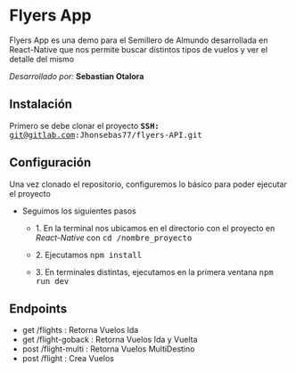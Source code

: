 ﻿# Flyers App
Flyers App es una demo para el Semillero de Almundo desarrollada en React-Native que nos permite buscar distintos tipos de vuelos y ver el detalle del mismo

*Desarrollado por:* **Sebastian Otalora**

## Instalación
Primero se debe clonar el proyecto
<kbd>**SSH:** git@gitlab.com:Jhonsebas77/flyers-API.git</kbd>  

## Configuración 
 Una vez clonado el repositorio, configuremos lo básico para poder ejecutar el proyecto  
 
   -  Seguimos los siguientes pasos
	     -  1\. En la terminal nos ubicamos en el directorio con el proyecto en *React-Native* con <kbd>cd /nombre_proyecto </kbd>  
	     - 2\. Ejecutamos <kbd>npm install </kbd>  
	     
	   - 3\. En terminales distintas, ejecutamos en la primera ventana <kbd>npm run dev</kbd> 
	
## Endpoints
 - get /flights : Retorna Vuelos Ida
 - get /flight-goback : Retorna Vuelos Ida y Vuelta
 - post /flight-multi : Retorna Vuelos MultiDestino
 - post /flight : Crea Vuelos

